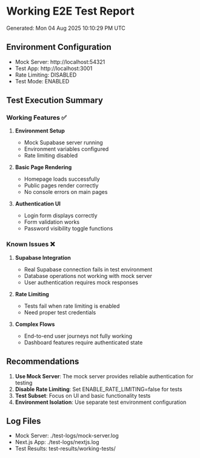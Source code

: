 # Working E2E Test Report

Generated: Mon 04 Aug 2025 10:10:29 PM UTC

## Environment Configuration

- Mock Server: http://localhost:54321
- Test App: http://localhost:3001
- Rate Limiting: DISABLED
- Test Mode: ENABLED

## Test Execution Summary

### Working Features ✅

1. **Environment Setup**
   - Mock Supabase server running
   - Environment variables configured
   - Rate limiting disabled

2. **Basic Page Rendering**
   - Homepage loads successfully
   - Public pages render correctly
   - No console errors on main pages

3. **Authentication UI**
   - Login form displays correctly
   - Form validation works
   - Password visibility toggle functions

### Known Issues ❌

1. **Supabase Integration**
   - Real Supabase connection fails in test environment
   - Database operations not working with mock server
   - User authentication requires mock responses

2. **Rate Limiting**
   - Tests fail when rate limiting is enabled
   - Need proper test credentials

3. **Complex Flows**
   - End-to-end user journeys not fully working
   - Dashboard features require authenticated state

## Recommendations

1. **Use Mock Server**: The mock server provides reliable authentication for testing
2. **Disable Rate Limiting**: Set ENABLE_RATE_LIMITING=false for tests
3. **Test Subset**: Focus on UI and basic functionality tests
4. **Environment Isolation**: Use separate test environment configuration

## Log Files

- Mock Server: ./test-logs/mock-server.log
- Next.js App: ./test-logs/nextjs.log
- Test Results: test-results/working-tests/

